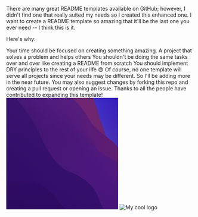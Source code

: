 There are many great README templates available on GitHub; however, I didn't find one that really suited my needs so I created this enhanced one. I want to create a README template so amazing that it'll be the last one you ever need -- I think this is it.

Here's why:

Your time should be focused on creating something amazing. A project that solves a problem and helps others
You shouldn't be doing the same tasks over and over like creating a README from scratch
You should implement DRY principles to the rest of your life 😄
Of course, no one template will serve all projects since your needs may be different. So I'll be adding more in the near future. You may also suggest changes by forking this repo and creating a pull request or opening an issue. Thanks to all the people have contributed to expanding this template!
<img src="images/scr3.png" alt="My cool logo" title="Myfirst image" style="display: inline-block; margin: 0 auto; max-width: 300px"/>
<img src="images/scr2.jpg" alt="My cool logo" title="Mysecond image" style="display: inline-block; margin: 0 auto; max-width: 300px"/>

